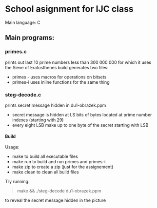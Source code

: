 # School asignment for IJC class

Main language: C

## Main programs:

### primes.c

prints out last 10 prime numbers less than 300 000 000
for which it uses the Sieve of Eratosthenes
build generates two files:
* primes - uses macros for operations on bitsets
* primes-i uses inline functions for the same thing

### steg-decode.c

prints secret message hidden in du1-obrazek.ppm
* secret message is hidden at LS bits of bytes located at prime number indexes (starting with 29)
* every eight LSB make up to one byte of the secret starting with LSB

#### Build

Usage:
* make to build all executable files
* make run to build and run primes and primes-i
* make zip to create a zip (just for the assignement)
* make clean to clean all build files

Try running:
> make && ./steg-decode du1-obrazek.ppm

to reveal the secret message hidden in the picture